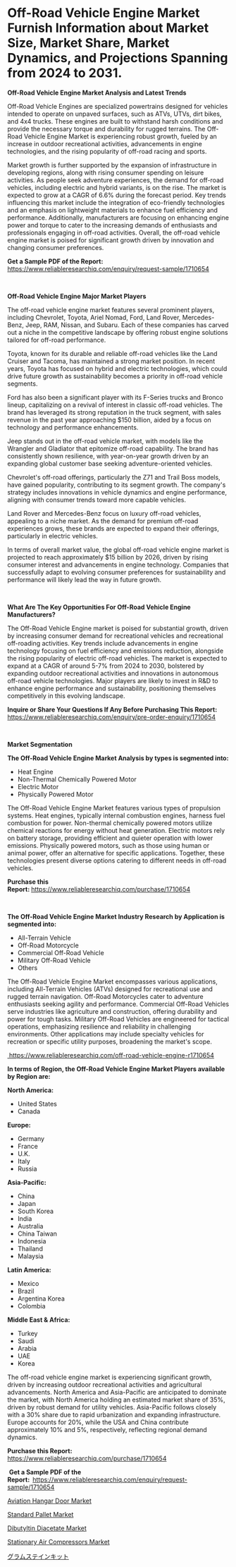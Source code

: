 <p><h1>Off-Road Vehicle Engine Market Furnish Information about Market Size, Market Share, Market Dynamics, and Projections Spanning from 2024 to 2031.</h1></p><p><strong>Off-Road Vehicle Engine Market Analysis and Latest Trends</strong></p>
<p><p>Off-Road Vehicle Engines are specialized powertrains designed for vehicles intended to operate on unpaved surfaces, such as ATVs, UTVs, dirt bikes, and 4x4 trucks. These engines are built to withstand harsh conditions and provide the necessary torque and durability for rugged terrains. The Off-Road Vehicle Engine Market is experiencing robust growth, fueled by an increase in outdoor recreational activities, advancements in engine technologies, and the rising popularity of off-road racing and sports.</p><p>Market growth is further supported by the expansion of infrastructure in developing regions, along with rising consumer spending on leisure activities. As people seek adventure experiences, the demand for off-road vehicles, including electric and hybrid variants, is on the rise. The market is expected to grow at a CAGR of 6.6% during the forecast period. Key trends influencing this market include the integration of eco-friendly technologies and an emphasis on lightweight materials to enhance fuel efficiency and performance. Additionally, manufacturers are focusing on enhancing engine power and torque to cater to the increasing demands of enthusiasts and professionals engaging in off-road activities. Overall, the off-road vehicle engine market is poised for significant growth driven by innovation and changing consumer preferences.</p></p>
<p><strong>Get a Sample PDF of the Report:&nbsp;</strong> <a href="https://www.reliableresearchiq.com/enquiry/request-sample/1710654?utm_campaign=101&utm_medium=2&utm_source=Github&utm_content=ia&utm_term=22102024&utm_id=off-road-vehicle-engine">https://www.reliableresearchiq.com/enquiry/request-sample/1710654</a></p>
<p>&nbsp;</p>
<p><strong>Off-Road Vehicle Engine Major Market Players</strong></p>
<p><p>The off-road vehicle engine market features several prominent players, including Chevrolet, Toyota, Ariel Nomad, Ford, Land Rover, Mercedes-Benz, Jeep, RAM, Nissan, and Subaru. Each of these companies has carved out a niche in the competitive landscape by offering robust engine solutions tailored for off-road performance.</p><p>Toyota, known for its durable and reliable off-road vehicles like the Land Cruiser and Tacoma, has maintained a strong market position. In recent years, Toyota has focused on hybrid and electric technologies, which could drive future growth as sustainability becomes a priority in off-road vehicle segments. </p><p>Ford has also been a significant player with its F-Series trucks and Bronco lineup, capitalizing on a revival of interest in classic off-road vehicles. The brand has leveraged its strong reputation in the truck segment, with sales revenue in the past year approaching $150 billion, aided by a focus on technology and performance enhancements.</p><p>Jeep stands out in the off-road vehicle market, with models like the Wrangler and Gladiator that epitomize off-road capability. The brand has consistently shown resilience, with year-on-year growth driven by an expanding global customer base seeking adventure-oriented vehicles.</p><p>Chevrolet's off-road offerings, particularly the Z71 and Trail Boss models, have gained popularity, contributing to its segment growth. The company's strategy includes innovations in vehicle dynamics and engine performance, aligning with consumer trends toward more capable vehicles.</p><p>Land Rover and Mercedes-Benz focus on luxury off-road vehicles, appealing to a niche market. As the demand for premium off-road experiences grows, these brands are expected to expand their offerings, particularly in electric vehicles.</p><p>In terms of overall market value, the global off-road vehicle engine market is projected to reach approximately $15 billion by 2026, driven by rising consumer interest and advancements in engine technology. Companies that successfully adapt to evolving consumer preferences for sustainability and performance will likely lead the way in future growth.</p></p>
<p>&nbsp;</p>
<p><strong>What Are The Key Opportunities For Off-Road Vehicle Engine Manufacturers?</strong></p>
<p><p>The Off-Road Vehicle Engine market is poised for substantial growth, driven by increasing consumer demand for recreational vehicles and recreational off-roading activities. Key trends include advancements in engine technology focusing on fuel efficiency and emissions reduction, alongside the rising popularity of electric off-road vehicles. The market is expected to expand at a CAGR of around 5-7% from 2024 to 2030, bolstered by expanding outdoor recreational activities and innovations in autonomous off-road vehicle technologies. Major players are likely to invest in R&D to enhance engine performance and sustainability, positioning themselves competitively in this evolving landscape.</p></p>
<p><strong>Inquire or Share Your Questions If Any Before Purchasing This Report:</strong> <a href="https://www.reliableresearchiq.com/enquiry/pre-order-enquiry/1710654?utm_campaign=101&utm_medium=2&utm_source=Github&utm_content=ia&utm_term=22102024&utm_id=off-road-vehicle-engine">https://www.reliableresearchiq.com/enquiry/pre-order-enquiry/1710654</a></p>
<p>&nbsp;</p>
<p><strong>Market Segmentation</strong></p>
<p><strong>The Off-Road Vehicle Engine Market Analysis by types is segmented into:</strong></p>
<p><ul><li>Heat Engine</li><li>Non-Thermal Chemically Powered Motor</li><li>Electric Motor</li><li>Physically Powered Motor</li></ul></p>
<p><p>The Off-Road Vehicle Engine Market features various types of propulsion systems. Heat engines, typically internal combustion engines, harness fuel combustion for power. Non-thermal chemically powered motors utilize chemical reactions for energy without heat generation. Electric motors rely on battery storage, providing efficient and quieter operation with lower emissions. Physically powered motors, such as those using human or animal power, offer an alternative for specific applications. Together, these technologies present diverse options catering to different needs in off-road vehicles.</p></p>
<p><strong>Purchase this Report:&nbsp;</strong><a href="https://www.reliableresearchiq.com/purchase/1710654?utm_campaign=101&utm_medium=2&utm_source=Github&utm_content=ia&utm_term=22102024&utm_id=off-road-vehicle-engine">https://www.reliableresearchiq.com/purchase/1710654</a></p>
<p>&nbsp;</p>
<p><strong>The Off-Road Vehicle Engine Market Industry Research by Application is segmented into:</strong></p>
<p><ul><li>All-Terrain Vehicle</li><li>Off-Road Motorcycle</li><li>Commercial Off-Road Vehicle</li><li>Military Off-Road Vehicle</li><li>Others</li></ul></p>
<p><p>The Off-Road Vehicle Engine Market encompasses various applications, including All-Terrain Vehicles (ATVs) designed for recreational use and rugged terrain navigation. Off-Road Motorcycles cater to adventure enthusiasts seeking agility and performance. Commercial Off-Road Vehicles serve industries like agriculture and construction, offering durability and power for tough tasks. Military Off-Road Vehicles are engineered for tactical operations, emphasizing resilience and reliability in challenging environments. Other applications may include specialty vehicles for recreation or specific utility purposes, broadening the market's scope.</p></p>
<p><a href="https://www.reliableresearchiq.com/off-road-vehicle-engine-r1710654?utm_campaign=101&utm_medium=2&utm_source=Github&utm_content=ia&utm_term=22102024&utm_id=off-road-vehicle-engine">&nbsp;https://www.reliableresearchiq.com/off-road-vehicle-engine-r1710654</a></p>
<p><strong>In terms of Region, the Off-Road Vehicle Engine Market Players available by Region are:</strong></p>
<p>
    <p> <strong> North America: </strong>
        <ul>
            <li>United States</li>
            <li>Canada</li>
        </ul>
        </p> 
    <p> <strong> Europe: </strong>
        <ul>
            <li>Germany</li>
            <li>France</li>
            <li>U.K.</li>
            <li>Italy</li>
            <li>Russia</li>
        </ul>
        </p> 
    <p> <strong> Asia-Pacific: </strong>
        <ul>
            <li>China</li>
            <li>Japan</li>
            <li>South Korea</li>
            <li>India</li>
            <li>Australia</li>
            <li>China Taiwan</li>
            <li>Indonesia</li>
            <li>Thailand</li>
            <li>Malaysia</li>
        </ul>
        </p> 
    <p> <strong> Latin America: </strong>
        <ul>
            <li>Mexico</li>
            <li>Brazil</li>
            <li>Argentina Korea</li>
            <li>Colombia</li>
        </ul>
        </p> 
    <p> <strong> Middle East & Africa: </strong>
        <ul>
            <li>Turkey</li>
            <li>Saudi</li>
            <li>Arabia</li>
            <li>UAE</li>
            <li>Korea</li>
        </ul>
    </p>
    </p>
<p><p>The off-road vehicle engine market is experiencing significant growth, driven by increasing outdoor recreational activities and agricultural advancements. North America and Asia-Pacific are anticipated to dominate the market, with North America holding an estimated market share of 35%, driven by robust demand for utility vehicles. Asia-Pacific follows closely with a 30% share due to rapid urbanization and expanding infrastructure. Europe accounts for 20%, while the USA and China contribute approximately 10% and 5%, respectively, reflecting regional demand dynamics.</p></p>
<p><strong>Purchase this Report: </strong><a href="https://www.reliableresearchiq.com/purchase/1710654?utm_campaign=101&utm_medium=2&utm_source=Github&utm_content=ia&utm_term=22102024&utm_id=off-road-vehicle-engine">https://www.reliableresearchiq.com/purchase/1710654</a></p>
<p>&nbsp;<strong>Get a Sample PDF of the Report:&nbsp;&nbsp;</strong><a href="https://www.reliableresearchiq.com/enquiry/request-sample/1710654?utm_campaign=101&utm_medium=2&utm_source=Github&utm_content=ia&utm_term=22102024&utm_id=off-road-vehicle-engine">https://www.reliableresearchiq.com/enquiry/request-sample/1710654</a></p>
<p><strong></strong></p>
<p><p><a href="https://www.linkedin.com/pulse/aviation-hangar-door-market-analysis-report-global-insights-region-0laue?utm_campaign=101&utm_medium=2&utm_source=Github&utm_content=ia&utm_term=22102024&utm_id=off-road-vehicle-engine">Aviation Hangar Door Market</a></p><p><a href="https://github.com/azucena6lzcou/Market-Research-Report-List-1/blob/main/standard-pallet-market.md?utm_campaign=101&utm_medium=2&utm_source=Github&utm_content=ia&utm_term=22102024&utm_id=off-road-vehicle-engine">Standard Pallet Market</a></p><p><a href="https://www.linkedin.com/pulse/unveiling-market-trends-global-dibutyltin-diacetate-growth-regional-snfee?utm_campaign=101&utm_medium=2&utm_source=Github&utm_content=ia&utm_term=22102024&utm_id=off-road-vehicle-engine">Dibutyltin Diacetate Market</a></p><p><a href="https://issuu.com/reportprime-2/docs/stationary-air-compressors-market-s_185da883a38fc4?utm_campaign=101&utm_medium=2&utm_source=Github&utm_content=ia&utm_term=22102024&utm_id=off-road-vehicle-engine">Stationary Air Compressors Market</a></p><p><a href="https://github.com/lababdou/Market-Research-Report-List-6/blob/main/223000919946.md?utm_campaign=101&utm_medium=2&utm_source=Github&utm_content=ia&utm_term=22102024&utm_id=off-road-vehicle-engine">グラムステインキット</a></p></p>